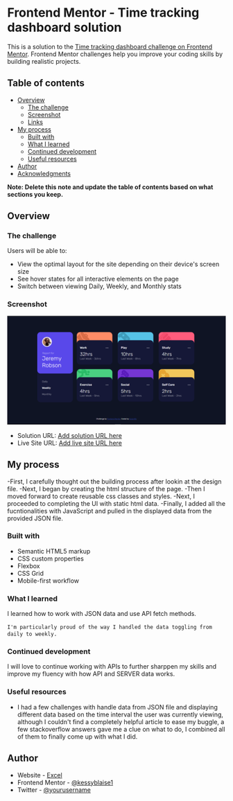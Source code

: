# Frontend Mentor - Time tracking dashboard solution

This is a solution to the [Time tracking dashboard challenge on Frontend Mentor](https://www.frontendmentor.io/challenges/time-tracking-dashboard-UIQ7167Jw). Frontend Mentor challenges help you improve your coding skills by building realistic projects. 

## Table of contents

- [Overview](#overview)
  - [The challenge](#the-challenge)
  - [Screenshot](#screenshot)
  - [Links](#links)
- [My process](#my-process)
  - [Built with](#built-with)
  - [What I learned](#what-i-learned)
  - [Continued development](#continued-development)
  - [Useful resources](#useful-resources)
- [Author](#author)
- [Acknowledgments](#acknowledgments)

**Note: Delete this note and update the table of contents based on what sections you keep.**

## Overview

### The challenge

Users will be able to:

- View the optimal layout for the site depending on their device's screen size
- See hover states for all interactive elements on the page
- Switch between viewing Daily, Weekly, and Monthly stats

### Screenshot

![](./screenshot.png)


- Solution URL: [Add solution URL here](https://github.com/Kessyblaise1/time-tracking-dashboard-main)
- Live Site URL: [Add live site URL here](https://expresstimetracker.netlify.app)

## My process
-First, I carefully thought out the building process after lookin at the design file.
-Next, I began by creating the html structure of the page.
-Then I moved forward to create reusable css classes and styles.
-Next, I proceeded to completing the UI with static html data.
-Finally, I added all the fucntionalities with JavaScript and pulled in the displayed data from the provided JSON file.

### Built with

- Semantic HTML5 markup
- CSS custom properties
- Flexbox
- CSS Grid
- Mobile-first workflow


### What I learned

I learned how to work with JSON data and use API fetch methods.

```
I'm particularly proud of the way I handled the data toggling from daily to weekly.
```



### Continued development

I will love to continue working with APIs to further sharppen my skills and improve my fluency with how API and SERVER data works.

### Useful resources

- I had a few challenges with handle data from JSON file and displaying different data based on the time interval the user was currently viewing, although I couldn't find a completely helpful article to ease my buggle, a few stackoverflow answers gave me a clue on what to do, I combined all of them to finally come up with what I did.

## Author

- Website - [Excel](https://excelbill.netlify.app)
- Frontend Mentor - [@kessyblaise1](https://www.frontendmentor.io/profile/kessyblaise1)
- Twitter - [@yourusername](https://www.twitter.com/excel_bill)
